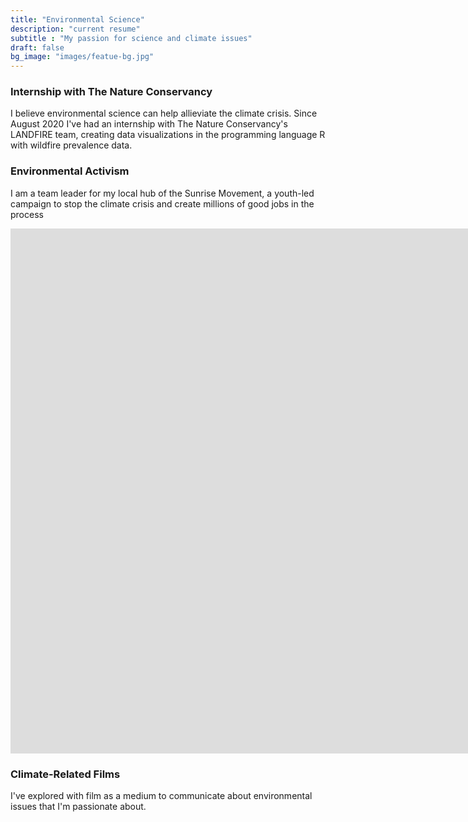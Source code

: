 ```yaml
---
title: "Environmental Science"
description: "current resume"
subtitle : "My passion for science and climate issues"
draft: false
bg_image: "images/featue-bg.jpg"
---
```


### Internship with The Nature Conservancy
I believe environmental science can help allieviate the climate crisis. 
Since August 2020 I've had an internship with The Nature Conservancy's LANDFIRE team, creating data visualizations in the programming language R with wildfire prevalence data.

### Environmental Activism
I am a team leader for my local hub of the Sunrise Movement, a youth-led campaign to stop the climate crisis and create millions of good jobs in the process

<iframe width="1792" height="840" src="https://www.youtube.com/embed/i-JAUycSF3M" frameborder="0" allow="accelerometer; autoplay; clipboard-write; encrypted-media; gyroscope; picture-in-picture" allowfullscreen></iframe>

### Climate-Related Films
I've explored with film as a medium to communicate about environmental issues that I'm passionate about.